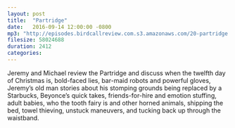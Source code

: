 ```yaml
---
layout: post
title:  "Partridge"
date:   2016-09-14 12:00:00 -0800
mp3: "http://episodes.birdcallreview.com.s3.amazonaws.com/20-partridge.mp3"
filesize: 58024688
duration: 2412
categories:
---
```


Jeremy and Michael review the Partridge and discuss when the twelfth day of Christmas is, bold-faced lies, bar-maid robots and powerful gloves, Jeremy’s old man stories about his stomping grounds being replaced by a Starbucks, Beyonce’s quick takes, friends-for-hire and emotion stuffing, adult babies, who the tooth fairy is and other horned animals, shipping the bed, towel thieving, unstuck maneuvers, and tucking back up through the waistband.
